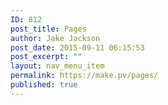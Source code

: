 ```yaml
---
ID: 812
post_title: Pages
author: Jake Jackson
post_date: 2015-09-11 06:15:53
post_excerpt: ""
layout: nav_menu_item
permalink: https://make.pv/pages/
published: true
---
```

